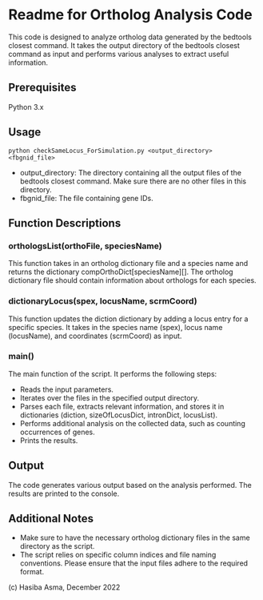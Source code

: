 # Readme for Ortholog Analysis Code

This code is designed to analyze ortholog data generated by the bedtools closest command. It takes the output directory of the bedtools closest command as input and performs various analyses to extract useful information.

## Prerequisites

Python 3.x

## Usage

`python checkSameLocus_ForSimulation.py <output_directory> <fbgnid_file>`

- output_directory: The directory containing all the output files of the bedtools closest command. Make sure there are no other files in this directory.
- fbgnid_file: The file containing gene IDs.

## Function Descriptions

### orthologsList(orthoFile, speciesName)
This function takes in an ortholog dictionary file and a species name and returns the dictionary compOrthoDict[speciesName][]. The ortholog dictionary file should contain information about orthologs for each species.

### dictionaryLocus(spex, locusName, scrmCoord)
This function updates the diction dictionary by adding a locus entry for a specific species. It takes in the species name (spex), locus name (locusName), and coordinates (scrmCoord) as input.

### main()
The main function of the script. It performs the following steps:

- Reads the input parameters.
- Iterates over the files in the specified output directory.
- Parses each file, extracts relevant information, and stores it in dictionaries (diction, sizeOfLocusDict, intronDict, locusList).
- Performs additional analysis on the collected data, such as counting occurrences of genes.
- Prints the results.

## Output

The code generates various output based on the analysis performed. The results are printed to the console.

## Additional Notes

- Make sure to have the necessary ortholog dictionary files in the same directory as the script.
-  The script relies on specific column indices and file naming conventions. Please ensure that the input files adhere to the required format.

(c) Hasiba Asma, December 2022
